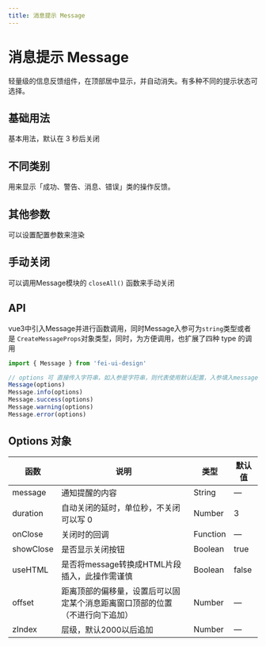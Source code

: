 ```yaml
---
title: 消息提示 Message
---
```


<f-back-top></f-back-top>

# 消息提示 Message

轻量级的信息反馈组件，在顶部居中显示，并自动消失。有多种不同的提示状态可选择。

## 基础用法

基本用法，默认在 3 秒后关闭

<preview path="./demo/Message/Basic.vue"></preview>

## 不同类别

用来显示「成功、警告、消息、错误」类的操作反馈。

<preview path="./demo/Message/Types.vue"></preview>

## 其他参数

可以设置配置参数来渲染

<preview path="./demo/Message/Options.vue"></preview>

## 手动关闭

可以调用Message模块的 `closeAll()` 函数来手动关闭

<preview path="./demo/Message/Close.vue"></preview>

## API

vue3中引入Message并进行函数调用，同时Message入参可为`string`类型或者是 `CreateMessageProps`对象类型，同时，为方便调用，也扩展了四种 type 的调用

```ts
import { Message } from 'fei-ui-design'

// options 可 直接传入字符串，如入参是字符串，则代表使用默认配置，入参填入message属性中进行调用
Message(options)
Message.info(options)
Message.success(options)
Message.warning(options)
Message.error(options)
```

## Options 对象

| 函数      | 说明                                                                         | 类型     | 默认值 |
| --------- | ---------------------------------------------------------------------------- | -------- | ------ |
| message   | 通知提醒的内容                                                               | String   | —      |
| duration  | 自动关闭的延时，单位秒，不关闭可以写 0                                       | Number   | 3      |
| onClose   | 关闭时的回调                                                                 | Function | —      |
| showClose | 是否显示关闭按钮                                                             | Boolean  | true   |
| useHTML   | 是否将message转换成HTML片段插入，此操作需谨慎                                | Boolean  | false  |
| offset    | 距离顶部的偏移量，设置后可以固定某个消息距离窗口顶部的位置（不进行向下追加） | Number   | —      |
| zIndex    | 层级，默认2000以后追加                                                       | Number   | —      |
